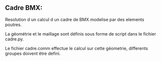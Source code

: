Cadre BMX:
---------

Resolution d un calcul d un cadre de BMX modelise par des elements poutres.

La géométrie et le maillage sont définis sous forme de script dans le
fichier cadre.py.

Le fichier cadre.comm effectue le calcul sur cette géometrie, differents
groupes doivent être defini.